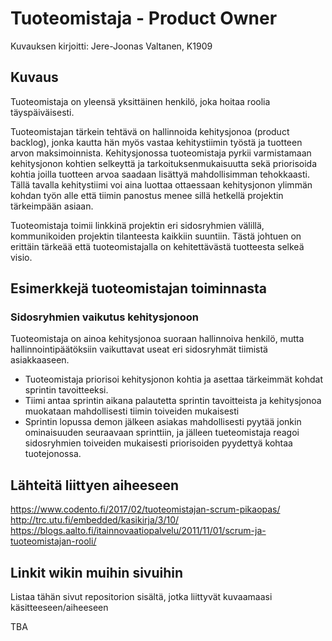# Tuoteomistaja - Product Owner

Kuvauksen kirjoitti: Jere-Joonas Valtanen, K1909

## Kuvaus

Tuoteomistaja on yleensä yksittäinen henkilö, joka hoitaa roolia täyspäiväisesti.

Tuoteomistajan tärkein tehtävä on hallinnoida kehitysjonoa (product backlog), jonka kautta hän myös vastaa kehitystiimin työstä ja tuotteen arvon maksimoinnista.
Kehitysjonossa tuoteomistaja pyrkii varmistamaan kehitysjonon kohtien selkeyttä ja tarkoituksenmukaisuutta sekä priorisoida kohtia joilla tuotteen arvoa saadaan lisättyä mahdollisimman tehokkaasti.
Tällä tavalla kehitystiimi voi aina luottaa ottaessaan kehitysjonon ylimmän kohdan työn alle että tiimin panostus menee sillä hetkellä projektin tärkeimpään asiaan.

Tuoteomistaja toimii linkkinä projektin eri sidosryhmien välillä, kommunikoiden projektin tilanteesta kaikkiin suuntiin. Tästä johtuen on erittäin tärkeää että tuoteomistajalla on kehitettävästä tuotteesta selkeä visio.

## Esimerkkejä tuoteomistajan toiminnasta

### Sidosryhmien vaikutus kehitysjonoon

Tuoteomistaja on ainoa kehitysjonoa suoraan hallinnoiva henkilö, mutta hallinnointipäätöksiin vaikuttavat useat eri sidosryhmät tiimistä asiakkaaseen.
* Tuoteomistaja priorisoi kehitysjonon kohtia ja asettaa tärkeimmät kohdat sprintin tavoitteeksi. 
* Tiimi antaa sprintin aikana palautetta sprintin tavoitteista ja kehitysjonoa muokataan mahdollisesti tiimin toiveiden mukaisesti
* Sprintin lopussa demon jälkeen asiakas mahdollisesti pyytää jonkin ominaisuuden seuraavaan sprinttiin, ja jälleen tueteomistaja reagoi sidosryhmien toiveiden mukaisesti priorisoiden pyydettyä kohtaa tuotejonossa.


## Lähteitä liittyen aiheeseen

https://www.codento.fi/2017/02/tuoteomistajan-scrum-pikaopas/
http://trc.utu.fi/embedded/kasikirja/3/10/
https://blogs.aalto.fi/itainnovaatiopalvelu/2011/11/01/scrum-ja-tuoteomistajan-rooli/

## Linkit wikin muihin sivuihin

Listaa tähän sivut repositorion sisältä, jotka liittyvät kuvaamaasi käsitteeseen/aiheeseen

TBA
